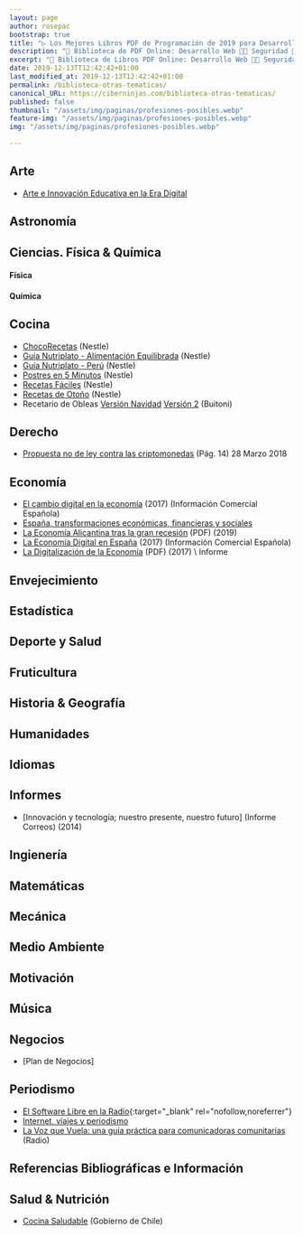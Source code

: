 ```yaml
---
layout: page
author: rosepac
bootstrap: true
title: "▷ Los Mejores Libros PDF de Programación de 2019 para Desarrolladores 📚"
description: "🚀 Biblioteca de PDF Online: Desarrollo Web 👩‍💻 Seguridad 🔐 Robótica 🤖 Redes 🕸 Criptomonedas 🏠 Domótica 💻 & Más ¡💥 100% GRATIS y en ESPAÑOL 💥!"
excerpt: "🚀 Biblioteca de Libros PDF Online: Desarrollo Web 👩‍💻 Seguridad 🔐 Robótica 🤖 Redes 🕸 Criptomonedas 🏠 Domótica 💻 & Más ¡100% GRATIS y en ESPAÑOL 💥!"
date: 2019-12-13TT12:42:42+01:00
last_modified_at: 2019-12-13T12:42:42+01:00
permalink: /biblioteca-otras-tematicas/
canonical_URL: https://ciberninjas.com/biblioteca-otras-tematicas/
published: false
thumbnail: "/assets/img/paginas/profesiones-posibles.webp"
feature-img: "/assets/img/paginas/profesiones-posibles.webp"
img: "/assets/img/paginas/profesiones-posibles.webp"

---
```


## Arte

* [Arte e Innovación Educativa en la Era Digital](http://www.laboralcentrodearte.org/es/files/2018/arte-e-innovacion-educativa-en-la-era-digital)

## Astronomía


## Ciencias. Física & Química

#### Física

#### Química

## Cocina

* [ChocoRecetas](https://www.nestle.es/cualificacion/pdf/v2/01_Recetario_5%20minutos.pdf) (Nestle)
* [Guía Nutriplato - Alimentación Equilibrada](https://www.nutriplatonestle.es/nutritest/_docs/guia-nutriplato-nestle.pdf) (Nestle)
* [Guía Nutriplato - Perú](https://www.nestle.com.pe/sites/g/files/pydnoa276/files/asset-library/documents/nestle_plato_guia_nutricionistas.pdf) (Nestle)
* [Postres en 5 Minutos](https://www.nestle.es/cualificacion/pdf/v2/01_Recetario_5%20minutos.pdf) (Nestle)
* [Recetas Fáciles](http://www.nestle.es/ayudanosamejorar/Descargas/RECETAS_FACILES.pdf) (Nestle)
* [Recetas de Otoño](https://www.nestlecocina.es/descargas/nestle_cocina/recetario-otono-2019.pdf) (Nestle)
* Recetario de Obleas [Versión Navidad](https://www.nestlecocina.es/descargas/buitoni/recetario-obleas-navidad-2019.pdf) [Versión 2](https://www.nestlecocina.es/descargas/buitoni/recetario-de-obleas.pdf) (Buitoni)

<!-- https://www.google.com/search?rls=com.microsoft%3Aen-US&biw=1600&bih=757&sxsrf=ACYBGNTfVddYLKQLHPv_ixE6v0rRKH3Hsw%3A1576596786562&ei=MvX4XbjxIYaRlwTZ-o2ABQ&q=nestle+recetas+pdf&oq=nestle+recetas+pdf&gs_l=psy-ab.3..0i7i30j0i30j0i8i30l5.8552.9788..10182...0.0..0.140.1003.6j4......0....1..gws-wiz.......35i39j0i8i7i30.LK-B9qim60c&ved=0ahUKEwi40qrbgL3mAhWGyIUKHVl9A1AQ4dUDCAs&uact=5 -->

## Derecho

* [Propuesta no de ley contra las criptomonedas](http://www.congreso.es/public_oficiales/L12/CONG/BOCG/D/BOCG-12-D-321.PDF) (Pág. 14) 28 Marzo 2018

## Economía

* [El cambio digital en la economía](http://www.presidencia.gva.es/documents/166658342/166725599/Ejemplar+897/a5705a87-5cd7-400e-b055-34e103eb10ab) (2017) (Información Comercial Española)
* [España, transformaciones económicas, financieras y sociales](https://www.afi.es/webAfi/descargas/1711320/1252800/Espana-1987-2017-transformaciones-economicas-financieras-y-sociales.pdf)
* [La Economía Alicantina tras la gran recesión](https://www.diarioinformacion.com/estaticos/anuario-economico-2019/anuario-economico-2019.pdf) (PDF) (2019)
* [La Economía Digital en España](https://circulodeempresarios.org/transformacion-digital/wp-content/uploads/PublicacionesInteres/01.ICE%20898.pdf) (2017) (Información Comercial Española)
* [La Digitalización de la Economía](http://www.ces.es/documents/10180/4509980/Inf0317.pdf) (PDF) (2017) \ Informe

## Envejecimiento

## Estadística

## Deporte y Salud

## Fruticultura

## Historia & Geografía

## Humanidades

## Idiomas

## Informes

* [Innovación y tecnología; nuestro presente, nuestro futuro] (Informe Correos) (2014)
 
## Ingienería

## Matemáticas

## Mecánica

## Medio Ambiente

## Motivación

## Música

## Negocios

* [Plan de Negocios]

## Periodismo

* [El Software Libre en la Radio](https://cempazuchitl.org/2020/01/22/manual-el-software-libre-en-la-radio/){:target="_blank" rel="nofollow,noreferrer"}
* [Internet, viajes y periodismo](http://openaccess.uoc.edu/webapps/o2/bitstream/10609/268/4/Internet%2C%20viajes%20y%20periodismo_Bloque1.pdf)
* [La Voz que Vuela: una guía práctica para comunicadoras comunitarias](https://cempazuchitl.org/2020/01/21/libro-la-voz-que-vuela-una-guia-practica-para-comunicadoras-comunitarias-comppa/) (Radio)

## Referencias Bibliográficas e Información

## Salud & Nutrición

* [Cocina Saludable](https://inta.cl/wp-content/uploads/2018/03/cocina_saludable.pdf) (Gobierno de Chile)
<!-- https://www.google.com/search?q=recetas+ideales+nestle+pdf&rls=com.microsoft:en-US&sxsrf=ACYBGNRHic0F7oYW5hdzqAgQkOs9wYAmgw:1576596851620&ei=c_X4XfnDJZCelwShk5lY&start=10&sa=N&ved=2ahUKEwi5ya36gL3mAhUQz4UKHaFJBgsQ8NMDegQICxA7&biw=1600&bih=757 -->